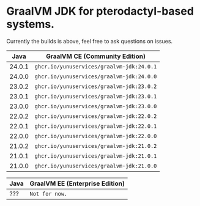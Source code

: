 # GraalVM JDK for pterodactyl-based systems.

Currently the builds is above, feel free to ask questions on issues.

| Java | GraalVM CE (Community Edition)                |
|------|----------------------------------------	   |
|  24.0.1  | `ghcr.io/yunuservices/graalvm-jdk:24.0.1` |
|  24.0.0  | `ghcr.io/yunuservices/graalvm-jdk:24.0.0` |
|  23.0.2  | `ghcr.io/yunuservices/graalvm-jdk:23.0.2` |
|  23.0.1  | `ghcr.io/yunuservices/graalvm-jdk:23.0.1` |
|  23.0.0  | `ghcr.io/yunuservices/graalvm-jdk:23.0.0` |
|  22.0.2  | `ghcr.io/yunuservices/graalvm-jdk:22.0.2` |
|  22.0.1  | `ghcr.io/yunuservices/graalvm-jdk:22.0.1` |
|  22.0.0  | `ghcr.io/yunuservices/graalvm-jdk:22.0.0` |
|  21.0.2  | `ghcr.io/yunuservices/graalvm-jdk:21.0.2` |
|  21.0.1  | `ghcr.io/yunuservices/graalvm-jdk:21.0.1` |
|  21.0.0  | `ghcr.io/yunuservices/graalvm-jdk:21.0.0` |

| Java | GraalVM EE (Enterprise Edition)               |
|------|----------------------------------------	   |
|  ???  | `Not for now.` |